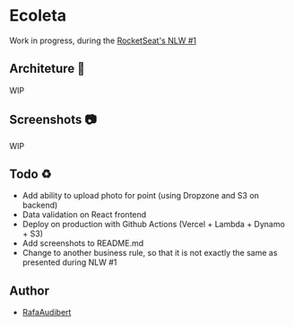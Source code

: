 # Ecoleta

Work in progress, during the [RocketSeat's NLW #1](https://nextlevelweek.com/inscricao/1)

## Architeture 🚧

WIP

## Screenshots 📷

WIP

## Todo ♻️

* Add ability to upload photo for point (using Dropzone and S3 on backend)
* Data validation on React frontend
* Deploy on production with Github Actions (Vercel + Lambda + Dynamo + S3)
* Add screenshots to README.md
* Change to another business rule, so that it is not exactly the same as presented during NLW #1

## Author

* [RafaAudibert](https://github.com/rafaeelaudibert)
